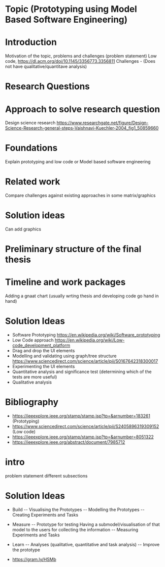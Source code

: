 # Topic (Prototyping using Model Based Software Engineering)

# Introduction
Motivation of the topic, problems and challenges (problem statement)
Low code,
https://dl.acm.org/doi/10.1145/3356773.3356811
Challenges - (Does not have qualitative/quantitave analysis)

# Research Questions

# Approach to solve research question
Design science research https://www.researchgate.net/figure/Design-Science-Research-general-steps-Vaishnavi-Kuechler-2004_fig1_50859660

# Foundations
Explain prototyping and low code or Model based software engineering

# Related work
Compare challenges against existing approaches in some matrix/graphics

# Solution ideas
Can add graphics

# Preliminary structure of the final thesis

# Timeline and work packages
Adding a gnaat chart (usually wrting thesis and developing code go hand in hand)


# Solution Ideas

- Software Prototyping https://en.wikipedia.org/wiki/Software_prototyping
- Low Code approach https://en.wikipedia.org/wiki/Low-code_development_platform
- Drag and drop the UI elements
- Modelling and validating using graph/tree structure https://www.sciencedirect.com/science/article/pii/S0167642318300017
- Experimenting the UI elements
- Quantitative analysis and significance test (determining which of the tests are more useful)
- Qualitative analysis

# Bibliography
- https://ieeexplore.ieee.org/stamp/stamp.jsp?tp=&arnumber=183261 (Prototyping)
- https://www.sciencedirect.com/science/article/pii/S2405896319309152 (Low code)
- https://ieeexplore.ieee.org/stamp/stamp.jsp?tp=&arnumber=8051322
- https://ieeexplore.ieee.org/abstract/document/7985712

# intro
problem statement different subsections

# Solution Ideas
- Build
-- Visualising the Prototypes
-- Modelling the Prototypes
-- Creating Experiments and Tasks

- Measure
-- Prototype for testing
Having a submodel/visualisation of that model to the users for collecting the information
-- Measuring Experiments and Tasks 

- Learn
-- Analyses (qualitative, quantitative and task analysis)
-- Improve the prototype

- https://gram.ly/HSMb